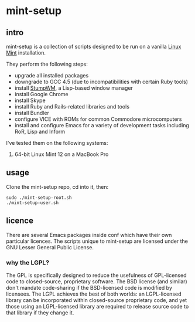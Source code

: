 mint-setup
==========

intro
-----
mint-setup is a collection of scripts designed to be run on a vanilla [Linux Mint](http://www.linuxmint.com/) installation.

They perform the following steps:

* upgrade all installed packages
* downgrade to GCC 4.5 (due to incompatibilities with certain Ruby tools)
* install [StumpWM](http://stumpwm.org/), a Lisp-based window manager
* install Google Chrome
* install Skype
* install Ruby and Rails-related libraries and tools
* install Bundler
* configure VICE with ROMs for common Commodore microcomputers
* install and configure Emacs for a variety of development tasks including RoR, Lisp and Inform

I've tested them on the following systems:

1. 64-bit Linux Mint 12 on a MacBook Pro

usage
-----
Clone the mint-setup repo, cd into it, then:

    sudo ./mint-setup-root.sh
    ./mint-setup-user.sh

licence
-------
There are several Emacs packages inside conf which have their own particular licences.  The scripts unique to mint-setup are licensed under the GNU Lesser General Public License.

### why the LGPL?
The GPL is specifically designed to reduce the usefulness of GPL-licensed code to closed-source, proprietary software. The BSD license (and similar) don't mandate code-sharing if the BSD-licensed code is modified by licensees. The LGPL achieves the best of both worlds: an LGPL-licensed library can be incorporated within closed-source proprietary code, and yet those using an LGPL-licensed library are required to release source code to that library if they change it.



